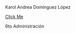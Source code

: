 <html>
<head>
<title>Hi</title>
</head>

<body>
	<p>Karol Andrea Dominguez López</p>
	<p>
		<a href="tareai.htm" onclick="alert('Hi'); return false;">Click Me</a>
	</p>
	<p>6to Administración</p>
</body>
</html>
